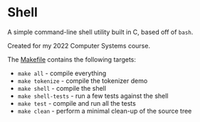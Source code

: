# Shell

A simple command-line shell utility built in C, based off of `bash`.

Created for my 2022 Computer Systems course.

The [Makefile](Makefile) contains the following targets:

- `make all` - compile everything
- `make tokenize` - compile the tokenizer demo
- `make shell` - compile the shell
- `make shell-tests` - run a few tests against the shell
- `make test` - compile and run all the tests
- `make clean` - perform a minimal clean-up of the source tree

